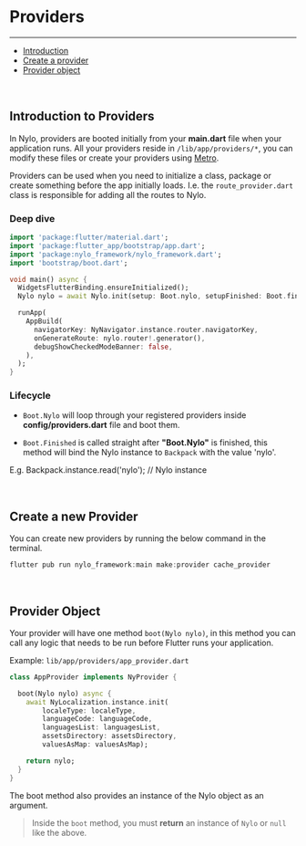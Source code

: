 # Providers

---

<a name="section-1"></a>
- [Introduction](#introduction "Introduction")
- [Create a provider](#create-a-provider "Create a provider")
- [Provider object](#provider-object "Provider object")


<a name="introduction"></a>
<br>

## Introduction to Providers

In Nylo, providers are booted initially from your <b>main.dart</b> file when your application runs. All your providers reside in `/lib/app/providers/*`, you can modify these files or create your providers using <a href="/docs/3.x/metro#make-provider" target="_BLANK">Metro</a>.

Providers can be used when you need to initialize a class, package or create something before the app initially loads. I.e. the `route_provider.dart` class is responsible for adding all the routes to Nylo.

### Deep dive

```dart
import 'package:flutter/material.dart';
import 'package:flutter_app/bootstrap/app.dart';
import 'package:nylo_framework/nylo_framework.dart';
import 'bootstrap/boot.dart';

void main() async {
  WidgetsFlutterBinding.ensureInitialized();
  Nylo nylo = await Nylo.init(setup: Boot.nylo, setupFinished: Boot.finished); // This is where providers are booted

  runApp(
    AppBuild(
      navigatorKey: NyNavigator.instance.router.navigatorKey,
      onGenerateRoute: nylo.router!.generator(),
      debugShowCheckedModeBanner: false,
    ),
  );
}
```

### Lifecycle

- `Boot.Nylo` will loop through your registered providers inside <b>config/providers.dart</b> file and boot them.

- `Boot.Finished` is called straight after **"Boot.Nylo"** is finished, this method will bind the Nylo instance to `Backpack` with the value 'nylo'.

E.g. Backpack.instance.read('nylo'); // Nylo instance


<a name="create-a-provider"></a>
<br>

## Create a new Provider

You can create new providers by running the below command in the terminal.

```dart
flutter pub run nylo_framework:main make:provider cache_provider
```

<a name="provider-object"></a>
<br>

## Provider Object

Your provider will have one method `boot(Nylo nylo)`, in this method you can call any logic that needs to be run before Flutter runs your application.

Example: `lib/app/providers/app_provider.dart`

```dart
class AppProvider implements NyProvider {

  boot(Nylo nylo) async {
    await NyLocalization.instance.init(
        localeType: localeType,
        languageCode: languageCode,
        languagesList: languagesList,
        assetsDirectory: assetsDirectory,
        valuesAsMap: valuesAsMap);

    return nylo;
  }
}
```

The boot method also provides an instance of the Nylo object as an argument.

> Inside the `boot` method, you must **return** an instance of `Nylo` or `null` like the above.
